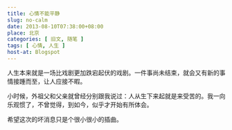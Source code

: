 ```yaml
---
title: 心情不能平静
slug: no-calm
date: 2013-08-10T07:38:00+08:00
place: 北京
categories: [ 旧文, 随笔 ]
tags: [ 心情, 人生 ]
host-at: Blogspot
---
```

人生本来就是一场比戏剧更加跌宕起伏的戏剧。一件事尚未结束，就会又有新的事情接踵而至，让人应接不暇。

小时候，外祖父和父亲就曾经分别跟我说过：人从生下来起就是来受苦的。我一向乐观惯了，不曾觉得，到如今，似乎才开始有所体会。

希望这次的坏消息只是个很小很小的插曲。
